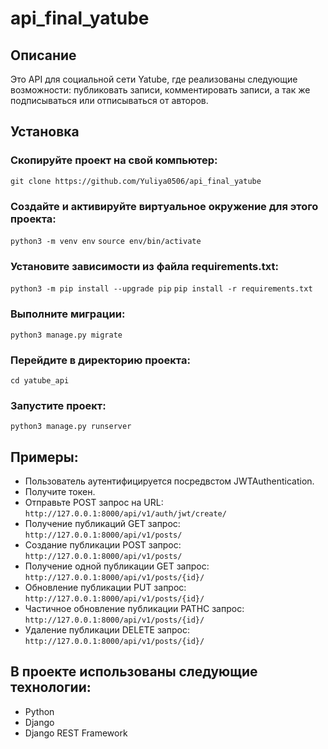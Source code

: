 # api_final_yatube
## Описание
Это API для социальной сети Yatube, где реализованы следующие возможности: 
публиковать записи, комментировать записи, а так же подписываться или отписываться от авторов.

## Установка
### Скопируйте проект на свой компьютер:

```git clone https://github.com/Yuliya0506/api_final_yatube```
### Cоздайте и активируйте виртуальное окружение для этого проекта:
`python3 -m venv env`
`source env/bin/activate`
### Установите зависимости из файла requirements.txt:
`python3 -m pip install --upgrade pip`
`pip install -r requirements.txt`
### Выполните миграции:
`python3 manage.py migrate`
### Перейдите в директорию проекта:
`cd yatube_api`
### Запустите проект:
`python3 manage.py runserver`
## Примеры:
- Пользователь аутентифицируется посредвстом JWTAuthentication.
- Получите токен.
- Отправьте POST запрос на URL:
`http://127.0.0.1:8000/api/v1/auth/jwt/create/`
- Получение публикаций GET запрос:
`http://127.0.0.1:8000/api/v1/posts/`
- Создание публикации POST запрос:
`http://127.0.0.1:8000/api/v1/posts/`
- Получение одной публикации GET запрос:
`http://127.0.0.1:8000/api/v1/posts/{id}/`
- Обновление публикации PUT запрос:
`http://127.0.0.1:8000/api/v1/posts/{id}/`
- Частичное обновление публикации PATHС запрос:
`http://127.0.0.1:8000/api/v1/posts/{id}/`
- Удаление публикации DELETE запрос:
`http://127.0.0.1:8000/api/v1/posts/{id}/`
## В проекте использованы следующие технологии: 
- Python
- Django
- Django REST Framework
